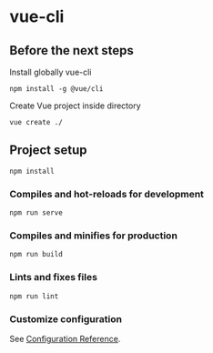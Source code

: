 # vue-cli

## Before the next steps

Install globally vue-cli
```
npm install -g @vue/cli
```

Create Vue project inside directory
```
vue create ./
```

## Project setup
```
npm install
```

### Compiles and hot-reloads for development
```
npm run serve
```

### Compiles and minifies for production
```
npm run build
```

### Lints and fixes files
```
npm run lint
```

### Customize configuration
See [Configuration Reference](https://cli.vuejs.org/config/).
